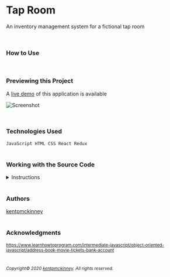 
# Tap Room

An inventory management system for a fictional tap room

  <br/>

### How to Use


<br/>

### Previewing this Project
A [live demo](https://kentpmckinney.github.io/epi-tap-room) of this application is available

![Screenshot](http://kentpmckinney.github.io/epi-tap-room/epi-tap-room.gif)

<br/>

### Technologies Used

  <code>JavaScript
HTML
CSS
React
Redux</code>
  <br/>
  <br/>

### Working with the Source Code

<details markdown="1">
  <summary markdown="1">Instructions</summary>

  <br markdown="1"/>
  The following are suggestions to help set up a development environment for this project. The actual steps needed may differ slightly depending on the operating system and other factors.

  <br markdown="1"/>
  <br markdown="1"/>

  ### Prerequisites

  The following software must be installed and properly configured on the target machine. 

  

* Git (recommended)
* An updated web browser (Internet Explorer may not be compatible)
  <br markdown="1"/>

  ### Setting up a Development Environment

  The following steps are meant to be a quick way to get the project up and running.

  
1. Download a copy of the source code from: https://github.com/kentpmckinney/epi-tap-room or clone using the repository link: https://github.com/kentpmckinney/epi-tap-room.git
1. Launch a new tab in a web browser
1. Select to open a file location and navigate to the folder location of the source files
1. Choose the file <code>index.html</code>
  <br markdown="1"/>

  ### Notes

  

  ### Deployment

  The files provided are ready to be deployed directly to a web server.

</details>

<br markdown="1"/>

### Authors

[kentpmckinney](https://github.com/kentpmckinney)
<br markdown="1"/>
<br markdown="1"/>

### Acknowledgments

<sub markdown="1">https://www.learnhowtoprogram.com/intermediate-javascript/object-oriented-javascript/address-book-movie-tickets-bank-account</sub>
<br markdown="1"/>
<br markdown="1"/>

###### <sub markdown="1">Copyright&copy; 2020 [kentpmckinney](https://github.com/kentpmckinney). All rights reserved.</sub>